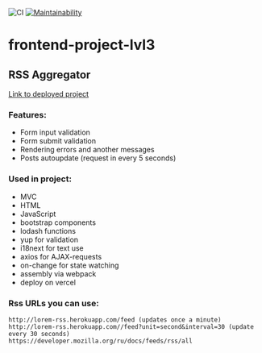 ![CI](https://github.com/DmitryForsilov/frontend-project-lvl3/workflows/CI/badge.svg)
[![Maintainability](https://api.codeclimate.com/v1/badges/3e1e7d6753941fd16810/maintainability)](https://codeclimate.com/github/DmitryForsilov/frontend-project-lvl3/maintainability)

# frontend-project-lvl3

## RSS Aggregator

[Link to deployed project](https://frontend-project-lvl3-drab.vercel.app/)

### Features:
- Form input validation
- Form submit validation
- Rendering errors and another messages
- Posts autoupdate (request in every 5 seconds)

### Used in project:
- MVC
- HTML
- JavaScript
- bootstrap components
- lodash functions
- yup for validation
- i18next for text use
- axios for AJAX-requests
- on-change for state watching
- assembly via webpack
- deploy on vercel

### Rss URLs you can use:
```
http://lorem-rss.herokuapp.com/feed (updates once a minute)
http://lorem-rss.herokuapp.com//feed?unit=second&interval=30 (update every 30 seconds)
https://developer.mozilla.org/ru/docs/feeds/rss/all
```